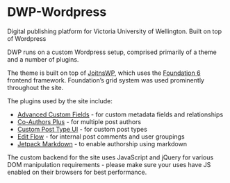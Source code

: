 # DWP-Wordpress
Digital publishing platform for Victoria University of Wellington. Built on top of Wordpress

DWP runs on a custom Wordpress setup, comprised primarily of a theme and a number of plugins.

The theme is built on top of [JoitnsWP](http://jointswp.com/), which uses the [Foundation 6](https://foundation.zurb.com/) frontend framework. Foundation’s grid system was used prominently throughout the site.

The plugins used by the site include:
* [Advanced Custom Fields](https://wordpress.org/plugins/advanced-custom-fields/) - for custom metadata fields and relationships
* [Co-Authors Plus](https://wordpress.org/plugins/co-authors-plus/) - for multiple post authors
* [Custom Post Type UI](https://wordpress.org/plugins/custom-post-type-ui/) - for custom post types
* [Edit Flow](https://wordpress.org/plugins/edit-flow/) - for internal post comments and user groupings
* [Jetpack Markdown](https://wordpress.org/plugins/jetpack-markdown/) - to enable authorship using markdown

The custom backend for the site uses JavaScript and jQuery for various DOM manipulation requirements - please make sure your uses have JS enabled on their browsers for best performance.
